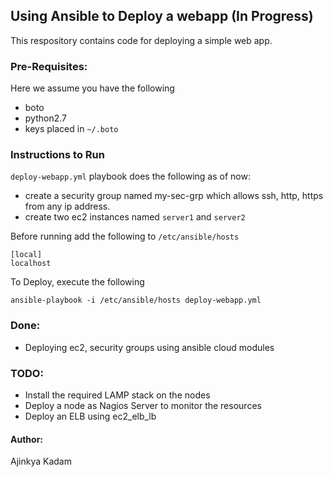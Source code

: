 ## Using Ansible to Deploy a webapp (In Progress)
This respository contains code for deploying a simple web app.

### Pre-Requisites:
Here we assume you have the following
 - boto
 - python2.7
 - keys placed in `~/.boto`

### Instructions to Run

`deploy-webapp.yml` playbook does the following as of now:

- create a security group named my-sec-grp which allows ssh, http, https
from any ip address.
- create two ec2 instances named `server1` and `server2`  

Before running add the following to `/etc/ansible/hosts`

```
[local]
localhost
```

To Deploy, execute the following

```
ansible-playbook -i /etc/ansible/hosts deploy-webapp.yml
```

### Done:
- Deploying ec2, security groups using ansible cloud modules


### TODO:
- Install the required LAMP stack on the nodes
- Deploy a node as Nagios Server to monitor the resources
- Deploy an ELB using ec2_elb_lb


#### Author:
Ajinkya Kadam
